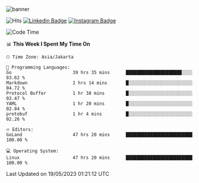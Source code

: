 ![banner](https://readme-typing-svg.herokuapp.com/?lines=Hello,+There!+👋;This+is+ryanbekhen....;Nice+to+meet+you!&center=false)

![Hits](https://hits.seeyoufarm.com/api/count/incr/badge.svg?url=https%3A%2F%2Fgithub.com%2Fryanbekhen%2Fhit-counter&count_bg=%2379C83D&title_bg=%23555555&icon=github.svg&icon_color=%23E7E7E7&title=Provile+views&edge_flat=true)
[![Linkedin Badge](https://img.shields.io/badge/-LinkedIn-0e76a8?style=flat-square&logo=Linkedin&logoColor=white)](https://linkedin.com/in/ryanbekhen)
[![Instagram Badge](https://img.shields.io/badge/-Instagram-e4405f?style=flat-square&logo=Instagram&logoColor=white)](https://instagram.com/ryanbekhen.dev/)

<!--START_SECTION:waka-->
![Code Time](http://img.shields.io/badge/Code%20Time-319%20hrs%2050%20mins-blue)

📊 **This Week I Spent My Time On** 

```text
🕑︎ Time Zone: Asia/Jakarta

💬 Programming Languages: 
Go                       39 hrs 35 mins      █████████████████████░░░░   83.62 % 
Markdown                 2 hrs 14 mins       █░░░░░░░░░░░░░░░░░░░░░░░░   04.72 % 
Protocol Buffer          1 hr 38 mins        █░░░░░░░░░░░░░░░░░░░░░░░░   03.47 % 
YAML                     1 hr 20 mins        █░░░░░░░░░░░░░░░░░░░░░░░░   02.84 % 
protobuf                 1 hr 4 mins         █░░░░░░░░░░░░░░░░░░░░░░░░   02.26 % 

🔥 Editors: 
GoLand                   47 hrs 20 mins      █████████████████████████   100.00 % 

💻 Operating System: 
Linux                    47 hrs 20 mins      █████████████████████████   100.00 % 
```


 Last Updated on 19/05/2023 01:21:12 UTC
<!--END_SECTION:waka-->
